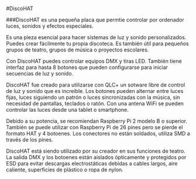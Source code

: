 <!--
---
name: DiscoHAT
class: board
type: audio
formfactor: HAT
manufacturer: Kertatuote
collected: Otro
description: Computer controlled DMX lights, sounds and special effects
url: http://discohat.com
buy: http://discohat.com/shop
image: 'discohat.png'
pincount: 40
eeprom: yes
power:
  '1':
  '2':
ground:
  '6':
  '9':
  '14':
  '20':
  '25':
  '30':
  '34':
  '39':
pin:
  '8':
    name: TXD
    active: high
    mode: output
    description: DMX out
  '13':
    name: Button1
    active: low
    mode: input
    description: Button 1
  '15':
    name: Button2
    active: low
    mode: input
    description: Button 2
  '22':
    name: Button3
    active: low
    mode: input
    description: Button 3
  '18':
    name: Button4
    active: low
    mode: input
    description: Button 4
  '16':
    name: Button5
    active: low
    mode: input
    description: Button 5
  '37':
    name: Button6
    active: low
    mode: input
    description: Button 6
  '32':
    name: Button7
    active: low
    mode: input
    description: Button 7
  '36':
    name: Button8
    active: low
    mode: input
    description: Button 8
  '19':
    name: MOSI
    mode: spi
    description: LED strip data
  '23':
    name: SCLK
    mode: spi
    description: LED strip clock
-->
#DiscoHAT

###DiscoHAT es una pequeña placa que permtie controlar por ordenador luces, sonidos y efectos especiales.

Es una pieza esencial para hacer sistemas de luz y sonido personalizados. Puedes crear fácilmente tu propia discoteca. Es también útil para pequeños grupos de teatro, grupos de música o proyectos escolares.

Con DiscoHAT puedes controlar equipos DMX y tiras LED. También tiene interfaz para hasta 8 botones que pueden configurarse para iniciar secuencias de luz y sonido.

DiscoHAT fue creado para utilizarse con QLC+ un sotware libre de control de luz y sonido que es increíble. Los botones pueden alternar entre luces fijas, luces siguiendo un patrón o luces sincronizadas con la música, sin necesidad de pantallas, teclados o ratón. Con una antena WiFi se pueden controlar las luces desde una tablet o smartphone.

Debido a su potencia, se recomiendan Raspberry Pi 2 modelo B o superior. También se puede utilizar con Raspberry Pi de 26 pines pero se pierde el formato HAT y 4 botoenes. Los conectores no están soldados, utiliza SMD a través de los pines.

DiscoHAT está siendo utilizado por su creador en sus funciones de teatro. La salida DMX y los botoenes están aislados ópticamente y protegidos por ESD para evitar descargas electrostáticas debidas a cables largos, aire caliente, superficies de plástico o ropa de nylon.
